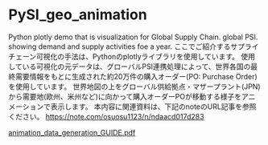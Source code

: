 # PySI_geo_animation
Python plotly demo that is visualization for Global Supply Chain. global PSI. showing demand and supply activities foe a year. 
ここでご紹介するサプライチェーン可視化の手法は、Pythonのplotlyライブラリを使用しています。
使用している可視化の元データは、グローバルPSI連携処理によって、世界各国の最終需要情報をもとに生成された約20万件の購入オーダー(PO: Purchase Order)を使用しています。
世界地図の上をグローバル供給拠点・マザープラント(JPN)から需要地(欧州、米州など)に向かって購入オーダーPOが移動する様子をアニメーションで表示します。
本内容に関連資料は、下記のnoteのURL記事を参照ください。
https://note.com/osuosu1123/n/ndaacd017d283

[animation_data_generation_GUIDE.pdf](https://github.com/Yasushi-Osugi/PySI_geo_animation/files/9248100/animation_data_generation_GUIDE.pdf)
